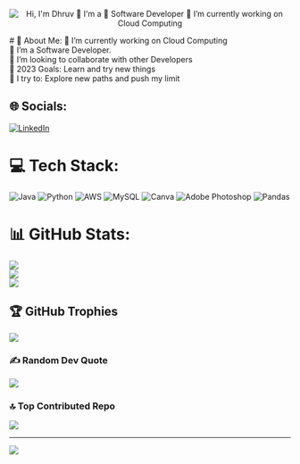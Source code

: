 <p align="center">
  <img src="https://github.com/DhruvAgrawal05/DhruvAgrawal05/blob/main/dhruv.gif" alt="Hi, I'm Dhruv 👋 I'm a 🚀 Software Developer 🚀 I’m currently working on Cloud Computing">
</p>
# 💫 About Me:
🔭 I’m currently working on Cloud Computing<br>🌱 I’m a Software Developer.<br>👯 I’m looking to collaborate with other Developers<br>🥅 2023 Goals: Learn and try new things<br>🧗 I try to: Explore new paths and push my limit


## 🌐 Socials:
[![LinkedIn](https://img.shields.io/badge/LinkedIn-%230077B5.svg?logo=linkedin&logoColor=white)](https://linkedin.com/in/dhruvagrawal05) 

# 💻 Tech Stack:
![Java](https://img.shields.io/badge/java-%23ED8B00.svg?style=flat&logo=java&logoColor=white) ![Python](https://img.shields.io/badge/python-3670A0?style=flat&logo=python&logoColor=ffdd54) ![AWS](https://img.shields.io/badge/AWS-%23FF9900.svg?style=flat&logo=amazon-aws&logoColor=white) ![MySQL](https://img.shields.io/badge/mysql-%2300f.svg?style=flat&logo=mysql&logoColor=white) ![Canva](https://img.shields.io/badge/Canva-%2300C4CC.svg?style=flat&logo=Canva&logoColor=white) ![Adobe Photoshop](https://img.shields.io/badge/adobephotoshop-%2331A8FF.svg?style=flat&logo=adobephotoshop&logoColor=white) ![Pandas](https://img.shields.io/badge/pandas-%23150458.svg?style=flat&logo=pandas&logoColor=white)
# 📊 GitHub Stats:
![](https://github-readme-stats.vercel.app/api?username=DhruvAgrawal05&theme=tokyonight&hide_border=false&include_all_commits=true&count_private=true)<br/>
![](https://github-readme-streak-stats.herokuapp.com/?user=DhruvAgrawal05&theme=tokyonight&hide_border=false)<br/>
![](https://github-readme-stats.vercel.app/api/top-langs/?username=DhruvAgrawal05&theme=tokyonight&hide_border=false&include_all_commits=true&count_private=true&layout=compact)

## 🏆 GitHub Trophies
![](https://github-profile-trophy.vercel.app/?username=DhruvAgrawal05&theme=radical&no-frame=false&no-bg=false&margin-w=4)

### ✍️ Random Dev Quote
![](https://quotes-github-readme.vercel.app/api?type=horizontal&theme=radical)

### 🔝 Top Contributed Repo
![](https://github-contributor-stats.vercel.app/api?username=DhruvAgrawal05&limit=5&theme=dark&combine_all_yearly_contributions=true)

---
[![](https://visitcount.itsvg.in/api?id=DhruvAgrawal05&icon=0&color=0)](https://visitcount.itsvg.in)

<!-- Proudly created with GPRM ( https://gprm.itsvg.in ) -->
